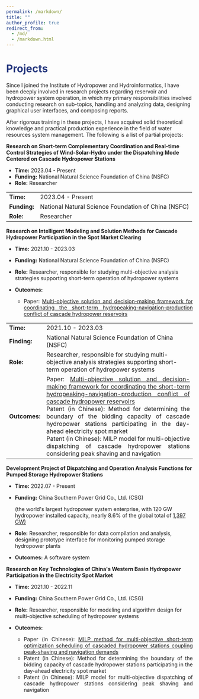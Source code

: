 ```yaml
---
permalink: /markdown/
title: ""
author_profile: true
redirect_from: 
  - /md/
  - /markdown.html
---
```


<h1 style="color: #24367d;">Projects</h1>

Since I joined the Institute of Hydropower and Hydroinformatics, I have been deeply involved in research projects regarding reservoir and hydropower system operation, in which my primary responsibilities involved conducting research on sub-topics, handling and analyzing data, designing graphical user interfaces, and composing reports. 

After rigorous training in these projects, I have acquired solid theoretical knowledge and practical production experience in the field of water resources system management. The following is a list of partial projects:

<div class="container" style="display: flex; justify-content: space-between;">
    <div><b>Research on Short-term Complementary Coordination and Real-time Control Strategies of Wind-Solar-Hydro under the Dispatching Mode Centered on Cascade Hydropower Stations</b></div>
    </div>

- **Time:** 2023.04 - Present
- **Funding:** National Natural Science Foundation of China (NSFC)
- **Role:** Researcher

<table>
    <tr>
        <td><strong>Time:</strong></td>
        <td>2023.04 - Present</td>
    </tr>
    <tr>
        <td><strong>Funding:</strong></td>
        <td>National Natural Science Foundation of China (NSFC)</td>
    </tr>
    <tr>
        <td><strong>Role:</strong></td>
        <td>Researcher</td>
    </tr>
</table>



<div class="container" style="display: flex; justify-content: space-between;">
    <div><b>Research on Intelligent Modeling and Solution Methods for Cascade Hydropower Participation in the Spot Market Clearing</b></div>
    </div>

- **Time:** 2021.10 - 2023.03

- **Funding:** National Natural Science Foundation of China (NSFC)

- **Role:** Researcher, responsible for studying multi-objective analysis strategies supporting short-term operation of hydropower systems

- **Outcomes:**

  - <div style="text-align: justify;">
    Paper: <a href="https://prelude0324.github.io/academic_pages/publication/2023-08-27-paper-title-number-1">Multi-objective solution and decision-making framework for coordinating the short-term hydropeaking-navigation-production conflict of cascade hydropower reservoirs</a>
    </div>



<table>
    <tr>
        <td><strong>Time:</strong></td>
        <td>2021.10 - 2023.03</td>
    </tr>
    <tr>
        <td><strong>Finding:</strong></td>
        <td>National Natural Science Foundation of China (NSFC)</td>
    </tr>
    <tr>
        <td><strong>Role:</strong></td>
        <td>Researcher, responsible for studying multi-objective analysis strategies supporting short-term operation of hydropower systems
     <tr>
        <td><strong>Outcomes:</strong></td>
        <td><div style="text-align: justify;">
Paper: <a href="https://prelude0324.github.io/academic_pages/publication/2023-08-27-paper-title-number-1">Multi-objective solution and decision-making framework for coordinating the short-term hydropeaking-navigation-production conflict of cascade hydropower reservoirs</a>
</div>
            <div style="text-align: justify;">
Patent (in Chinese): Method for determining the boundary of the bidding capacity of cascade hydropower stations participating in the day-ahead electricity spot market
</div>
            <div style="text-align: justify;">
Patent (in Chinese): MILP model for multi-objective dispatching of cascade hydropower stations considering peak shaving and navigation
</div>
    </tr>
    </tr>
</td>
</table>

<div class="container" style="display: flex; justify-content: space-between;">
    <div><b>Development Project of Dispatching and Operation Analysis Functions for Pumped Storage Hydropower Stations</b></div>
    </div>

- **Time:** 2022.07 - Present

- **Funding:** China Southern Power Grid Co., Ltd. (CSG)

  (the world's largest hydropower system enterprise, with 120 GW hydropower installed capacity, nearly 8.6% of the global total of [1,397 GW)](https://www.hydropower.org/)

- **Role:** Researcher, responsible for data compilation and analysis, designing prototype interface for monitoring pumped storage hydropower plants

- **Outcomes:** A software system

<div class="container" style="display: flex; justify-content: space-between;">
    <div><b>Research on Key Technologies of China's Western Basin Hydropower Participation in the Electricity Spot Market</b></div>
    </div>

- **Time:** 2021.10 - 2022.11

- **Funding:** China Southern Power Grid Co., Ltd. (CSG)

- **Role:** Researcher, responsible for modeling and algorithm design for multi-objective scheduling of hydropower systems

- **Outcomes:**

  - <div style="text-align: justify;">
    Paper (in Chinese): <a href="https://prelude0324.github.io/academic_pages/2023-03-27-paper-title-number-4">MILP method for multi-objective short-term optimization scheduling of cascaded hydropower stations coupling peak-shaving and navigation demands</a>
    </div>

  - <div style="text-align: justify;">
    Patent (in Chinese): Method for determining the boundary of the bidding capacity of cascade hydropower stations participating in the day-ahead electricity spot market
    </div>

  - <div style="text-align: justify;">
    Patent (in Chinese): MILP model for multi-objective dispatching of cascade hydropower stations considering peak shaving and navigation
    </div>
